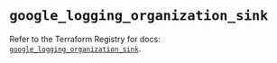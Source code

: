 # `google_logging_organization_sink`

Refer to the Terraform Registry for docs: [`google_logging_organization_sink`](https://registry.terraform.io/providers/hashicorp/google-beta/5.27.0/docs/resources/google_logging_organization_sink).
